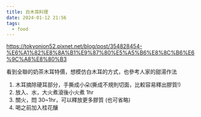 ```yaml
---
title: 白木耳料理
date: 2024-01-12 21:56
tags:
  - food
---
```

https://tokyonion52.pixnet.net/blog/post/354828454-%E6%A1%82%E8%8A%B1%E9%87%80%E5%A5%B6%E8%8C%B6%E6%9C%A8%E8%80%B3

看到全聯的奶茶木耳特價，想模仿白木耳的方式，也參考人家的甜湯作法
1. 木耳摘除硬耳部分，手撕成小朵(撕成不規則切面，比較容易釋出膠質!)
2. 放入、水，大火煮滾後小火煮 1hr 
3. 關火，悶 30~1hr，可以釋放更多膠質 (也可省略)
4. 喝之前加入桂花釀